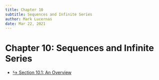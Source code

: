 ```yaml
---
title: Chapter 10
subtitle: Sequences and Infinite Series
author: Mark Lucernas
date: Mar 22, 2021
---
```



# Chapter 10: Sequences and Infinite Series

- [↪ Section 10.1: An Overview](sec_10-1)

